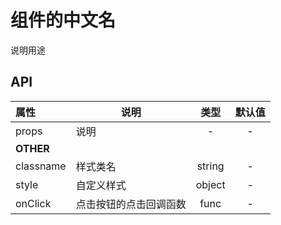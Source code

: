 # 组件的中文名

说明用途

## API

| 属性        | 说明          |   类型   | 默认值  |
| :-------- | ----------- | :----: | :--: |
| props     | 说明          |   -    |  -   |
| **OTHER** |             |        |      |
| classname | 样式类名        | string |  -   |
| style     | 自定义样式       | object |  -   |
| onClick   | 点击按钮的点击回调函数 |  func  |  -   |
